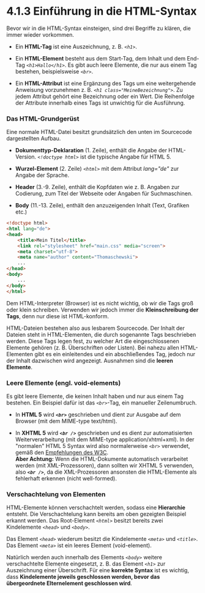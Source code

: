 # 4.1.3 Einführung in die HTML-Syntax

Bevor wir in die HTML-Syntax einsteigen, sind drei Begriffe zu klären, die immer wieder vorkommen.

- Ein **HTML-Tag** ist eine Auszeichnung, z. B. *`<h1>`*.<br />
    
- Ein **HTML-Element** besteht aus dem Start-Tag, dem Inhalt und dem End-Tag *`<h1>Hallo</h1>`*. Es gibt auch leere Elemente, die nur aus einem Tag bestehen, beispielsweise *`<br>`*.
    
- Ein **HTML-Attribut** ist eine Ergänzung des Tags um eine weitergehende Anweisung vorzunehmen z. B. *`<h1 class="MeineBezeichnung">`*. Zu jedem Attribut gehört eine Bezeichnung oder ein Wert. Die Reihenfolge der Attribute innerhalb eines Tags ist unwichtig für die Ausführung.

### Das HTML-Grundgerüst
Eine normale HTML-Datei besitzt grundsätzlich den unten im Sourcecode dargestellten Aufbau.

* **Dokumenttyp-Deklaration** (1. Zeile), enthält die Angabe der HTML-Version. *`<!doctype html>`* ist die typische Angabe für HTML 5.

* **Wurzel-Element** (2. Zeile) *`<html>`* mit dem Attribut *lang="de"* zur Angabe der Sprache.

* **Header** (3.-9. Zeile), enthält die Kopfdaten wie z. B. Angaben zur Codierung, zum Titel der Webseite oder Angaben für Suchmaschinen.

* **Body** (11.-13. Zeile), enthält den anzuzeigenden Inhalt (Text, Grafiken etc.)<br />

```html linenums="1"
<!doctype html>
<html lang="de">
<head>
    <title>Mein Titel</title>
    <link rel="stylesheet" href="main.css" media="screen">
    <meta charset="utf-8">
    <meta name="author" content="Thomaschewski">
    ...
</head>
<body>
    ...
</body>
</html>
```

Dem HTML-Interpreter (Browser) ist es nicht wichtig, ob wir die Tags groß oder klein schreiben. Verwenden wir jedoch immer die **Kleinschreibung der Tags**, denn nur diese ist HTML-konform.

HTML-Dateien bestehen also aus lesbarem Sourcecode. Der Inhalt der Dateien steht in HTML-Elementen, die durch sogenannte Tags beschrieben werden. Diese Tags legen fest, zu welcher Art die eingeschlossenen Elemente gehören (z. B. Überschriften oder Listen). Bei nahezu allen HTML-Elementen gibt es ein einleitendes und ein abschließendes Tag, jedoch nur der Inhalt dazwischen wird angezeigt. Ausnahmen sind die **leeren Elemente**.

### Leere Elemente (engl. void-elements)
Es gibt leere Elemente, die keinen Inhalt haben und nur aus einem Tag bestehen. Ein Beispiel dafür ist das *`<br>`*-Tag, ein manueller Zeilenumbruch.

- In **HTML 5** wird ***`<br>`*** geschrieben und dient zur Ausgabe auf dem Browser (mit dem MIME-type text/html).

- In **XHTML 5** wird ***`<br />`*** geschrieben und es dient zur automatisierten Weiterverarbeitung (mit dem MIME-type application/xhtml+xml). In der "normalen" HTML 5 Syntax wird also normalerweise *`<br>`* verwendet, gemäß den [Empfehlungen des W3C](https://www.w3.org/TR/html51/introduction.html#html-vs-xhtml).<br />
    **Aber Achtung:** Wenn die HTML-Dokumente automatisch verarbeitet werden (mit XML-Prozessoren), dann sollten wir XHTML 5 verwenden, also ***`<br />`***, da die XML-Prozessoren ansonsten die HTML-Elemente als fehlerhaft erkennen (nicht well-formed).

### Verschachtelung von Elementen
HTML-Elemente können verschachtelt werden, sodass eine **Hierarchie** entsteht. Die Verschachtelung kann bereits am oben gezeigten Beispiel erkannt werden. Das Root-Element *`<html>`* besitzt bereits zwei Kindelemente *`<head>`* und *`<body>`*. 

Das Element *`<head>`* wiederum besitzt die Kindelemente *`<meta>`* und *`<title>`*. Das Element *`<meta>`* ist ein leeres Element (void-element).

Natürlich werden auch innerhalb des Elements *`<body>`* weitere verschachtelte Elemente eingesetzt, z. B. das Element *`<h1>`* zur Auszeichnung einer Überschrift. Für eine **korrekte Syntax** ist es wichtig, dass **Kindelemente jeweils geschlossen werden, bevor das übergeordnete Elternelement geschlossen wird**.
